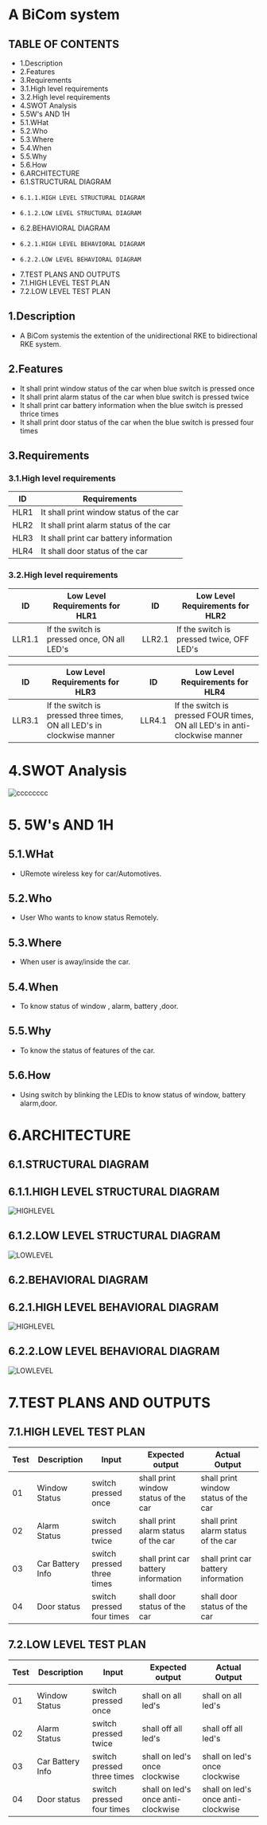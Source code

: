 # A BiCom system 

## TABLE OF CONTENTS
* 1.Description
* 2.Features
* 3.Requirements
*   3.1.High level requirements
*   3.2.High level requirements
* 4.SWOT Analysis
* 5.5W's AND 1H
*   5.1.WHat
*   5.2.Who
*   5.3.Where
*   5.4.When
*   5.5.Why
*   5.6.How
* 6.ARCHITECTURE
*   6.1.STRUCTURAL DIAGRAM
*     6.1.1.HIGH LEVEL STRUCTURAL DIAGRAM
*     6.1.2.LOW LEVEL STRUCTURAL DIAGRAM
*   6.2.BEHAVIORAL DIAGRAM
*     6.2.1.HIGH LEVEL BEHAVIORAL DIAGRAM
*     6.2.2.LOW LEVEL BEHAVIORAL DIAGRAM
* 7.TEST PLANS AND OUTPUTS
*   7.1.HIGH LEVEL TEST PLAN
*   7.2.LOW LEVEL TEST PLAN

## 1.Description
* A BiCom systemis the extention of the unidirectional RKE to bidirectional RKE system. 

## 2.Features
* It shall print window status of the car when blue switch is pressed once
* It shall print alarm status of the car when blue switch is pressed twice
* It shall print car battery information when the blue switch is pressed thrice times
* It shall print door status of the car when the blue switch is pressed four times

## 3.Requirements

### 3.1.High level requirements

| ID | Requirements |
|----|--------------|
|HLR1| It shall print window status of the car|
|HLR2|	It shall print alarm status of the car|
|HLR3|	It shall print car battery information|
|HLR4|	It shall door status of the car|

### 3.2.High level requirements

|ID	|Low Level Requirements for HLR1	|  |ID|	Low Level Requirements for HLR2|
|----|--------------------------------|--|----|--------------|
|LLR1.1|	If the switch is pressed once, ON all LED's| |	LLR2.1	|If the switch is pressed twice, OFF LED's|

|ID|	Low Level Requirements for HLR3|	|ID	|Low Level Requirements for HLR4|
|----|-------------------------------|--|----|--------------|
|LLR3.1|	If the switch is pressed three times, ON all LED's in clockwise manner	|  |	LLR4.1|	If the switch is pressed FOUR times, ON all LED's in anti-clockwise manner|

# 4.SWOT Analysis

![cccccccc](https://user-images.githubusercontent.com/46950972/157836003-40a6c505-2664-4091-9a9f-f4c7c78e4f23.png)

# 5. 5W's AND 1H

## 5.1.WHat
- URemote wireless key for car/Automotives.

## 5.2.Who 
- User Who wants to know status Remotely.

## 5.3.Where
- When user is away/inside the car.

## 5.4.When 
- To know status of window , alarm, battery ,door.

## 5.5.Why 
- To know the status of features of the car.

## 5.6.How
- Using switch by blinking the LEDis to know status of window, battery alarm,door.

# 6.ARCHITECTURE
## 6.1.STRUCTURAL DIAGRAM

## 6.1.1.HIGH LEVEL STRUCTURAL DIAGRAM
![HIGHLEVEL](https://github.com/sowmyavnaik/M3_Group18/blob/main/BiCom_System/2_Archietecture/M3-SDHL.drawio.png)

## 6.1.2.LOW LEVEL STRUCTURAL DIAGRAM
![LOWLEVEL](https://github.com/sowmyavnaik/M3_Group18/blob/main/BiCom_System/2_Archietecture/M3-SDLLBI.drawio.png)

## 6.2.BEHAVIORAL DIAGRAM

## 6.2.1.HIGH LEVEL BEHAVIORAL DIAGRAM
![HIGHLEVEL](https://github.com/sowmyavnaik/M3_Group18/blob/main/BiCom_System/2_Archietecture/M3-hlbd.drawio.png)

## 6.2.2.LOW LEVEL BEHAVIORAL DIAGRAM
![LOWLEVEL](https://github.com/sowmyavnaik/M3_Group18/blob/main/BiCom_System/2_Archietecture/M3-llbd.drawio.png)

# 7.TEST PLANS AND OUTPUTS
## 7.1.HIGH LEVEL TEST PLAN 

|Test|	Description|	Input|	Expected output|	Actual Output|
|----|-------------|--------|-------------------|--------------|
|01	|Window Status	|switch pressed once	| shall print window status of the car|	shall print window status of the car|
|02|	Alarm Status|	switch pressed twice|	shall print alarm status of the car|shall print alarm status of the car|
|03	|Car Battery Info|	switch pressed three times|	shall print car battery information|	shall print car battery information|
|04	|Door status|	switch pressed four times|	shall door status of the car|	shall door status of the car|

## 7.2.LOW LEVEL TEST PLAN

|Test|	Description|	Input|	Expected output|	Actual Output|
|----|-------------|--------|-------------------|--------------|
|01|	Window Status|	switch pressed once|	shall on all led's |shall on all led's	|
|02|	Alarm Status|	switch pressed twice	|shall off all led's| shall off all led's |
|03|	Car Battery Info| switch pressed three times	|shall on led's once clockwise|shall on led's once clockwise	|
|04|	Door status|	switch pressed four times	|shall on led's once anti-clockwise| shall on led's once anti-clockwise	|

